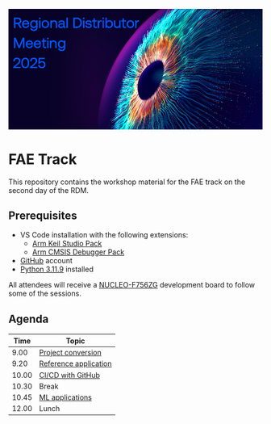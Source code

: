 ![RDM Hero Image AI](./RDM_Hero_AI.png)

# FAE Track

This repository contains the workshop material for the FAE track on the second day of the RDM.

## Prerequisites

- VS Code installation with the following extensions:
    - [Arm Keil Studio Pack](https://marketplace.visualstudio.com/items?itemName=Arm.keil-studio-pack)
    - [Arm CMSIS Debugger Pack](https://marketplace.visualstudio.com/items?itemName=Arm.vscode-cmsis-debugger)
- [GitHub](https://www.github.com) account
- [Python 3.11.9](https://www.python.org/downloads/release/python-3119/) installed

All attendees will receive a [NUCLEO-F756ZG](https://www.st.com/en/evaluation-tools/nucleo-f756zg.html) development
board to follow some of the sessions.

## Agenda

| Time  | Topic                                       |
|-------|---------------------------------------------|
| 9.00  | [Project conversion](./Mongoose/README.md)  |
| 9.20  | [Reference application](./RefApp/README.md) |
| 10.00 | [CI/CD with GitHub](./CI_CD/README.md)      |
| 10.30 | Break                                       |
| 10.45 | [ML applications](./MLApp/README.md)        |
| 12.00 | Lunch                                       |
